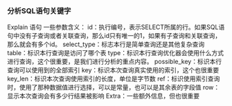 ### 分析SQL语句关键字
Explain  语句
一些参数含义：
id：执行编号，表示SELECT所属的行。如果SQL语句中没有子查询或者关联查询，那么id只有唯一的1，如果有子查询和关联查询，那么就会有多个id。
select_type：标志本行是简单查询还是其他复杂查询
table：标识本行查询是访问了哪个表
type：标识本行查询优化器会使用什么方式进行查询，这个很重要，是我们进行分析的重点内容。
possible_key：标识本行查询可以使用到的全部索引
key：标识本次查询真实使用的索引，这个也很重要
key_len：标识本次查询使用索引的长度，单位是字节数
ref：标识使用索引查询时，使用了那种数据值进行选择，可以是常量，也可以是其余表的字段值
row：显示本次查询会有多少行结果被影响
Extra：一些额外信息，但也很重要
